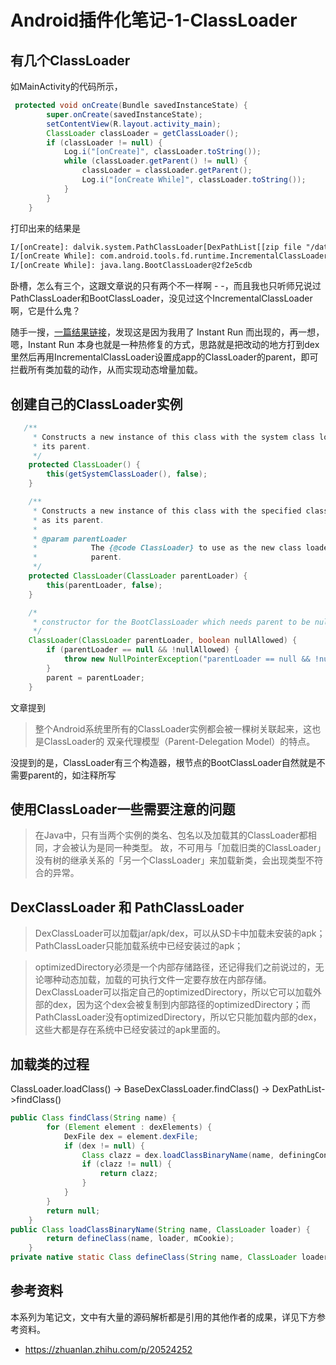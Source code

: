 # Android插件化笔记-1-ClassLoader

## 有几个ClassLoader

如MainActivity的代码所示，

```java
 protected void onCreate(Bundle savedInstanceState) {
        super.onCreate(savedInstanceState);
        setContentView(R.layout.activity_main);
        ClassLoader classLoader = getClassLoader();
        if (classLoader != null) {
            Log.i("[onCreate]", classLoader.toString());
            while (classLoader.getParent() != null) {
                classLoader = classLoader.getParent();
                Log.i("[onCreate While]", classLoader.toString());
            }
        }
    }
```

打印出来的结果是

```xml
I/[onCreate]: dalvik.system.PathClassLoader[DexPathList[[zip file "/data/app/example.com.classloaderdemo-1/base.apk"],nativeLibraryDirectories=[/vendor/lib, /system/lib]]]
I/[onCreate While]: com.android.tools.fd.runtime.IncrementalClassLoader@1d4251ea
I/[onCreate While]: java.lang.BootClassLoader@2f2e5cdb
```

卧槽，怎么有三个，这跟文章说的只有两个不一样啊 - -，而且我也只听师兄说过PathClassLoader和BootClassLoader，没见过这个IncrementalClassLoader啊，它是什么鬼？

<!--more-->

随手一搜，[一篇结果链接](http://www.cnblogs.com/coding-way/p/5443718.html)，发现这是因为我用了 Instant Run 而出现的，再一想，嗯，Instant Run 本身也就是一种热修复的方式，思路就是把改动的地方打到dex里然后再用IncrementalClassLoader设置成app的ClassLoader的parent，即可拦截所有类加载的动作，从而实现动态增量加载。



## 创建自己的ClassLoader实例

```java
   /**
     * Constructs a new instance of this class with the system class loader as
     * its parent.
     */
    protected ClassLoader() {
        this(getSystemClassLoader(), false);
    }

    /**
     * Constructs a new instance of this class with the specified class loader
     * as its parent.
     *
     * @param parentLoader
     *            The {@code ClassLoader} to use as the new class loader's
     *            parent.
     */
    protected ClassLoader(ClassLoader parentLoader) {
        this(parentLoader, false);
    }

    /*
     * constructor for the BootClassLoader which needs parent to be null.
     */
    ClassLoader(ClassLoader parentLoader, boolean nullAllowed) {
        if (parentLoader == null && !nullAllowed) {
            throw new NullPointerException("parentLoader == null && !nullAllowed");
        }
        parent = parentLoader;
    }
```

文章提到

> 整个Android系统里所有的ClassLoader实例都会被一棵树关联起来，这也是ClassLoader的 双亲代理模型（Parent-Delegation Model）的特点。

没提到的是，ClassLoader有三个构造器，根节点的BootClassLoader自然就是不需要parent的，如注释所写


## 使用ClassLoader一些需要注意的问题

> 在Java中，只有当两个实例的类名、包名以及加载其的ClassLoader都相同，才会被认为是同一种类型。
> 故，不可用与「加载旧类的ClassLoader」没有树的继承关系的「另一个ClassLoader」来加载新类，会出现类型不符合的异常。


## DexClassLoader 和 PathClassLoader

> DexClassLoader可以加载jar/apk/dex，可以从SD卡中加载未安装的apk；
  PathClassLoader只能加载系统中已经安装过的apk；

> optimizedDirectory必须是一个内部存储路径，还记得我们之前说过的，无论哪种动态加载，加载的可执行文件一定要存放在内部存储。DexClassLoader可以指定自己的optimizedDirectory，所以它可以加载外部的dex，因为这个dex会被复制到内部路径的optimizedDirectory；而PathClassLoader没有optimizedDirectory，所以它只能加载内部的dex，这些大都是存在系统中已经安装过的apk里面的。

## 加载类的过程

ClassLoader.loadClass() -> BaseDexClassLoader.findClass() -> DexPathList->findClass()

```java
public Class findClass(String name) {
        for (Element element : dexElements) {
            DexFile dex = element.dexFile;
            if (dex != null) {
                Class clazz = dex.loadClassBinaryName(name, definingContext);
                if (clazz != null) {
                    return clazz;
                }
            }
        }
        return null;
    }
public Class loadClassBinaryName(String name, ClassLoader loader) {
        return defineClass(name, loader, mCookie);
    }
private native static Class defineClass(String name, ClassLoader loader, int cookie);
```

## 参考资料

本系列为笔记文，文中有大量的源码解析都是引用的其他作者的成果，详见下方参考资料。

- https://zhuanlan.zhihu.com/p/20524252